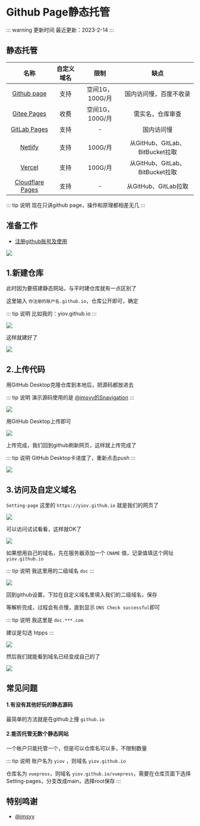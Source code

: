 # Github Page静态托管

::: warning 更新时间
最近更新：2023-2-14
:::


## 静态托管

| 名称 | 自定义域名 | 限制 | 缺点 |
|:-:|:-:|:-:|:-:|
| [Github page](https://pages.github.com/) | 支持 | 空间1G，100G/月 | 国内访问慢，百度不收录 |
| [Gitee Pages](https://gitee.com/help/articles/4136#article-header0) | 收费 | 空间1G，100G/月 | 需实名，仓库审查 |
| [GitLab Pages](https://docs.gitlab.cn/jh/user/project/pages/index.html) | 支持 | - | 国内访问慢 |
| |
| [Netlify](https://docs.netlify.com/get-started/) | 支持 | 100G/月 | 从GitHub、GitLab、BitBucket拉取 |
| [Vercel](https://vercel.com/docs/concepts/get-started) | 支持 | 100G/月 | 从GitHub、GitLab、BitBucket拉取 |
| [Cloudflare Pages](https://developers.cloudflare.com/pages/get-started/) | 支持 | - | 从GitHub、GitLab拉取 |


::: tip 说明
现在只讲github page，操作和原理都相差无几
:::



## 准备工作

* [注册github账号及使用](../../daily/github/) 


![](./githubpage-01.png)



## 1.新建仓库



此时因为要搭建静态网站，与平时建仓库就有一点区别了

这里输入 `你注册的账户名.github.io`，仓库公开即可，确定

::: tip 说明
比如我的：yiov.github.io
:::

![](./githubpage-02.png)


这样就建好了

![](./githubpage-03.png)






## 2.上传代码



用GitHub Desktop克隆仓库到本地后，把源码都放进去

::: tip 说明
演示源码使用的是 [@imsyy的Snavigation](https://github.com/imsyy/Snavigation)
:::

![](./githubpage-04.png)


用GitHub Desktop上传即可

![](./githubpage-05.png)


上传完成，我们回到github刷新网页，这样就上传完成了

::: tip 说明
GitHub Desktop卡进度了，重新点击push
:::

![](./githubpage-06.png)




## 3.访问及自定义域名


`Setting-page` 这里的 `https://yiov.github.io` 就是我们的网页了

![](./githubpage-07.png)

可以访问试试看看，这样就OK了

![](./githubpage-08.png)


如果想用自己的域名，先在服务器添加一个 `CNAME` 值，记录值填这个网址 `yiov.github.io`

::: tip 说明
我这里用的二级域名 `doc` 
:::

![](./githubpage-09.png)


回到github设置，下拉在自定义域名里填入我们的二级域名，保存

等解析完成，过程会有点慢，直到显示 `DNS Check successful`即可

::: tip 说明
我这里是 `doc.***.com`

建议是勾选 htpps
:::

![](./githubpage-10.png)

然后我们就能看到域名已经变成自己的了

![](./githubpage-11.png)




## 常见问题


#### 1.有没有其他好玩的静态源码

最简单的方法就是在github上搜 `github.io`



#### 2.能否托管无数个静态网站

一个帐户只能托管一个，但是可以仓库名可以多，不限制数量

::: tip 说明
账户名为 `yiov` ，则域名 `yiov.github.io`

仓库名为 `vuepress`，则域名 `yiov.github.io/vuepress`，需要在仓库页面下选择 Setting-pages，分支改成main，选择root保存
:::




## 特别鸣谢

* [@imsyy](https://github.com/imsyy/Snavigation)